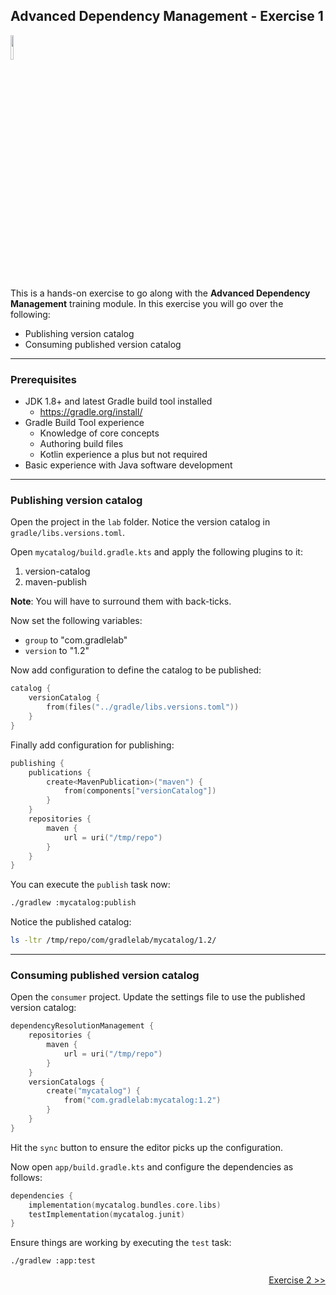 ## Advanced Dependency Management - Exercise 1

<p align="left">
<img width="10%" height="10%" src="https://user-images.githubusercontent.com/120980/174325546-8558160b-7f16-42cb-af0f-511849f22ebc.png">
</p>

This is a hands-on exercise to go along with the
**Advanced Dependency Management** training module. In this exercise
you will go over the following:

* Publishing version catalog
* Consuming published version catalog

---
### Prerequisites

* JDK 1.8+ and latest Gradle build tool installed
    * https://gradle.org/install/
* Gradle Build Tool experience
    * Knowledge of core concepts
    * Authoring build files
    * Kotlin experience a plus but not required
* Basic experience with Java software development

---
### Publishing version catalog

Open the project in the `lab` folder. Notice the version catalog in
`gradle/libs.versions.toml`.

Open `mycatalog/build.gradle.kts` and apply the following plugins to it:

1. version-catalog
2. maven-publish

**Note**: You will have to surround them with back-ticks.

Now set the following variables:

* `group` to "com.gradlelab"
* `version` to "1.2"

Now add configuration to define the catalog to be published:

```kotlin
catalog {
    versionCatalog {
        from(files("../gradle/libs.versions.toml"))
    }
}
```

Finally add configuration for publishing:

```kotlin
publishing {
    publications {
        create<MavenPublication>("maven") {
            from(components["versionCatalog"])
        }
    }
    repositories {
        maven {
            url = uri("/tmp/repo")
        }
    }
}
```

You can execute the `publish` task now:

```bash
./gradlew :mycatalog:publish
```

Notice the published catalog:

```bash
ls -ltr /tmp/repo/com/gradlelab/mycatalog/1.2/
```

---
### Consuming published version catalog

Open the `consumer` project. Update the settings file to use the published
version catalog:

```kotlin
dependencyResolutionManagement {
    repositories {
        maven {
            url = uri("/tmp/repo")
        }
    }
    versionCatalogs {
        create("mycatalog") {
            from("com.gradlelab:mycatalog:1.2")
        }
    }
}
```

Hit the `sync` button to ensure the editor picks up the configuration.

Now open `app/build.gradle.kts` and configure the dependencies as follows:

```kotlin
dependencies {
    implementation(mycatalog.bundles.core.libs)
    testImplementation(mycatalog.junit)
}
```

Ensure things are working by executing the `test` task:

```bash
./gradlew :app:test
```

<p align="right">
<a href="https://github.com/gradle/build-tool-training-exercises/tree/main/Adv_Dependency_Management/exercise2">Exercise 2 >></a>
</p>
